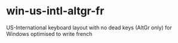 # win-us-intl-altgr-fr
US-International keyboard layout with no dead keys (AltGr only) for Windows optimised to write french
